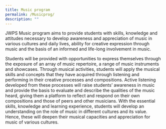 ```yaml
---
title: Music program
permalink: /Musicprog/
description: ""
---
```

JWPS Music program aims to provide students with skills, knowledge and attitudes necessary to develop awareness and appreciation of music in various cultures and daily lives, ability for creative expression through music and the basis of an informed and life-long involvement in music.

Students will be provided with opportunities to express themselves through the exposure of an array of music repertoire, a range of music instruments and showcases. Through musical activities, students will apply the musical skills and concepts that they have acquired through listening and performing in their creative processes and compositions. Active listening developed from these processes will raise students’ awareness in music and provide the basis to evaluate and describe the qualities of the music heard, giving them a platform to reflect and respond on their own compositions and those of peers and other musicians. With the essential skills, knowledge and learning experience, students will develop an understanding on the role of music in different cultures and its value. Hence, these will deepen their musical capacities and appreciation for music of various cultures.